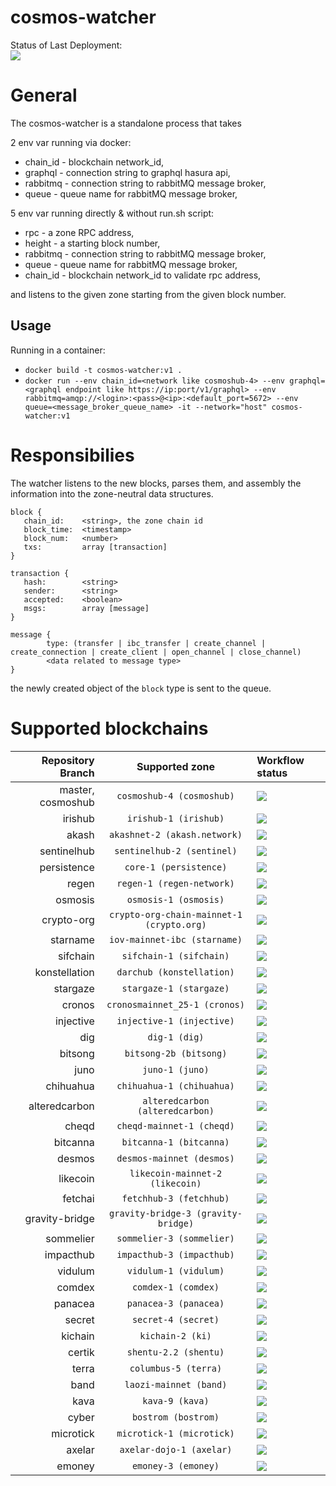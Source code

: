 # cosmos-watcher

Status of Last Deployment:<br>
<img src="https://github.com/mapofzones/cosmos-watcher/actions/workflows/docker-image.yml/badge.svg?branch=cosmoshub"><br>

# General
The cosmos-watcher is a standalone process that takes

2 env var running via docker:
* chain_id - blockchain network_id,
* graphql - connection string to graphql hasura api,
* rabbitmq - connection string to rabbitMQ message broker,
* queue - queue name for rabbitMQ message broker,

5 env var running directly & without run.sh script:
* rpc - a zone RPC address,
* height - a starting block number,
* rabbitmq - connection string to rabbitMQ message broker,
* queue - queue name for rabbitMQ message broker,
* chain_id - blockchain network_id to validate rpc address,

and listens to the given zone starting from the given block number.

## Usage

Running in a container:
* `docker build -t cosmos-watcher:v1 .`
* `docker run --env chain_id=<network like cosmoshub-4> --env graphql=<graphql endpoint like https://ip:port/v1/graphql> --env rabbitmq=amqp://<login>:<pass>@<ip>:<default_port=5672> --env queue=<message_broker_queue_name> -it --network="host" cosmos-watcher:v1`

# Responsibilies
The watcher listens to the new blocks, parses them, and assembly the information into the zone-neutral data structures.
```
block {
   chain_id:    <string>, the zone chain id
   block_time:  <timestamp> 
   block_num:   <number>
   txs:         array [transaction]
}

transaction {
   hash:        <string>
   sender:      <string>
   accepted:    <boolean>
   msgs:        array [message]
}

message {
        type: (transfer | ibc_transfer | create_channel | create_connection | create_client | open_channel | close_channel)
        <data related to message type>
}
```

the newly created object of the ```block``` type is sent to the queue.

# Supported blockchains

| Repository Branch | Supported zone                            | Workflow status                                                                                                             |
| ---:              |                    :---:                  |                                                                                                                        :--- |
| master, cosmoshub | `cosmoshub-4 (cosmoshub)`                 | <img src="https://github.com/mapofzones/cosmos-watcher/actions/workflows/docker-image.yml/badge.svg?branch=cosmoshub">      |
| irishub           | `irishub-1 (irishub)`                     | <img src="https://github.com/mapofzones/cosmos-watcher/actions/workflows/docker-image.yml/badge.svg?branch=irishub">        |
| akash             | `akashnet-2 (akash.network)`              | <img src="https://github.com/mapofzones/cosmos-watcher/actions/workflows/docker-image.yml/badge.svg?branch=akash">          |
| sentinelhub       | `sentinelhub-2 (sentinel)`                | <img src="https://github.com/mapofzones/cosmos-watcher/actions/workflows/docker-image.yml/badge.svg?branch=sentinelhub">    |
| persistence       | `core-1 (persistence)`                    | <img src="https://github.com/mapofzones/cosmos-watcher/actions/workflows/docker-image.yml/badge.svg?branch=persistence">    |
| regen             | `regen-1 (regen-network)`                 | <img src="https://github.com/mapofzones/cosmos-watcher/actions/workflows/docker-image.yml/badge.svg?branch=regen">          |
| osmosis           | `osmosis-1 (osmosis)`                     | <img src="https://github.com/mapofzones/cosmos-watcher/actions/workflows/docker-image.yml/badge.svg?branch=osmosis">        |
| crypto-org        | `crypto-org-chain-mainnet-1 (crypto.org)` | <img src="https://github.com/mapofzones/cosmos-watcher/actions/workflows/docker-image.yml/badge.svg?branch=crypto-org">     |
| starname          | `iov-mainnet-ibc (starname)`              | <img src="https://github.com/mapofzones/cosmos-watcher/actions/workflows/docker-image.yml/badge.svg?branch=starname">       |
| sifchain          | `sifchain-1 (sifchain)`                   | <img src="https://github.com/mapofzones/cosmos-watcher/actions/workflows/docker-image.yml/badge.svg?branch=sifchain">       |
| konstellation     | `darchub (konstellation)`                 | <img src="https://github.com/mapofzones/cosmos-watcher/actions/workflows/docker-image.yml/badge.svg?branch=konstellation">  |
| stargaze          | `stargaze-1 (stargaze)`                   | <img src="https://github.com/mapofzones/cosmos-watcher/actions/workflows/docker-image.yml/badge.svg?branch=stargaze">       |
| cronos            | `cronosmainnet_25-1 (cronos)`             | <img src="https://github.com/mapofzones/cosmos-watcher/actions/workflows/docker-image.yml/badge.svg?branch=cronos">         |
| injective         | `injective-1 (injective)`                 | <img src="https://github.com/mapofzones/cosmos-watcher/actions/workflows/docker-image.yml/badge.svg?branch=injective">      |
| dig               | `dig-1 (dig)`                             | <img src="https://github.com/mapofzones/cosmos-watcher/actions/workflows/docker-image.yml/badge.svg?branch=dig">            |
| bitsong           | `bitsong-2b (bitsong)`                    | <img src="https://github.com/mapofzones/cosmos-watcher/actions/workflows/docker-image.yml/badge.svg?branch=bitsong">        |
| juno              | `juno-1 (juno)`                           | <img src="https://github.com/mapofzones/cosmos-watcher/actions/workflows/docker-image.yml/badge.svg?branch=juno">           |
| chihuahua         | `chihuahua-1 (chihuahua)`                 | <img src="https://github.com/mapofzones/cosmos-watcher/actions/workflows/docker-image.yml/badge.svg?branch=chihuahua">      |
| alteredcarbon     | `alteredcarbon (alteredcarbon)`           | <img src="https://github.com/mapofzones/cosmos-watcher/actions/workflows/docker-image.yml/badge.svg?branch=alteredcarbon">  |
| cheqd             | `cheqd-mainnet-1 (cheqd)`                 | <img src="https://github.com/mapofzones/cosmos-watcher/actions/workflows/docker-image.yml/badge.svg?branch=cheqd">          |
| bitcanna          | `bitcanna-1 (bitcanna)`                   | <img src="https://github.com/mapofzones/cosmos-watcher/actions/workflows/docker-image.yml/badge.svg?branch=bitcanna">       |
| desmos            | `desmos-mainnet (desmos)`                 | <img src="https://github.com/mapofzones/cosmos-watcher/actions/workflows/docker-image.yml/badge.svg?branch=desmos">         |
| likecoin          | `likecoin-mainnet-2 (likecoin)`           | <img src="https://github.com/mapofzones/cosmos-watcher/actions/workflows/docker-image.yml/badge.svg?branch=likecoin">       |
| fetchai           | `fetchhub-3 (fetchhub)`                   | <img src="https://github.com/mapofzones/cosmos-watcher/actions/workflows/docker-image.yml/badge.svg?branch=fetchai">        |
| gravity-bridge    | `gravity-bridge-3 (gravity-bridge)`       | <img src="https://github.com/mapofzones/cosmos-watcher/actions/workflows/docker-image.yml/badge.svg?branch=gravity-bridge"> |
| sommelier         | `sommelier-3 (sommelier)`                 | <img src="https://github.com/mapofzones/cosmos-watcher/actions/workflows/docker-image.yml/badge.svg?branch=sommelier">      |
| impacthub         | `impacthub-3 (impacthub)`                 | <img src="https://github.com/mapofzones/cosmos-watcher/actions/workflows/docker-image.yml/badge.svg?branch=impacthub">      |
| vidulum           | `vidulum-1 (vidulum)`                     | <img src="https://github.com/mapofzones/cosmos-watcher/actions/workflows/docker-image.yml/badge.svg?branch=vidulum">        |
| comdex            | `comdex-1 (comdex)`                       | <img src="https://github.com/mapofzones/cosmos-watcher/actions/workflows/docker-image.yml/badge.svg?branch=comdex">         |
| panacea           | `panacea-3 (panacea)`                     | <img src="https://github.com/mapofzones/cosmos-watcher/actions/workflows/docker-image.yml/badge.svg?branch=panacea">        |
| secret            | `secret-4 (secret)`                       | <img src="https://github.com/mapofzones/cosmos-watcher/actions/workflows/docker-image.yml/badge.svg?branch=secret">         |
| kichain           | `kichain-2 (ki)`                          | <img src="https://github.com/mapofzones/cosmos-watcher/actions/workflows/docker-image.yml/badge.svg?branch=kichain">        |
| certik            | `shentu-2.2 (shentu)`                     | <img src="https://github.com/mapofzones/cosmos-watcher/actions/workflows/docker-image.yml/badge.svg?branch=certik">         |
| terra             | `columbus-5 (terra)`                      | <img src="https://github.com/mapofzones/cosmos-watcher/actions/workflows/docker-image.yml/badge.svg?branch=terra">          |
| band              | `laozi-mainnet (band)`                    | <img src="https://github.com/mapofzones/cosmos-watcher/actions/workflows/docker-image.yml/badge.svg?branch=band">           |
| kava              | `kava-9 (kava)`                           | <img src="https://github.com/mapofzones/cosmos-watcher/actions/workflows/docker-image.yml/badge.svg?branch=kava">           |
| cyber             | `bostrom (bostrom)`                       | <img src="https://github.com/mapofzones/cosmos-watcher/actions/workflows/docker-image.yml/badge.svg?branch=cyber">          |
| microtick         | `microtick-1 (microtick)`                 | <img src="https://github.com/mapofzones/cosmos-watcher/actions/workflows/docker-image.yml/badge.svg?branch=microtick">      |
| axelar            | `axelar-dojo-1 (axelar)`                  | <img src="https://github.com/mapofzones/cosmos-watcher/actions/workflows/docker-image.yml/badge.svg?branch=axelar">         |
| emoney            | `emoney-3 (emoney)`                       | <img src="https://github.com/mapofzones/cosmos-watcher/actions/workflows/docker-image.yml/badge.svg?branch=emoney">         |
